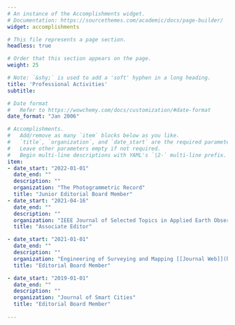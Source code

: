 ```yaml
---
# An instance of the Accomplishments widget.
# Documentation: https://sourcethemes.com/academic/docs/page-builder/
widget: accomplishments

# This file represents a page section.
headless: true

# Order that this section appears on the page.
weight: 25

# Note: `&shy;` is used to add a 'soft' hyphen in a long heading.
title: 'Professional Activities'
subtitle:

# Date format
#   Refer to https://wowchemy.com/docs/customization/#date-format
date_format: "Jan 2006"

# Accomplishments.
#   Add/remove as many `item` blocks below as you like.
#   `title`, `organization`, and `date_start` are the required parameters.
#   Leave other parameters empty if not required.
#   Begin multi-line descriptions with YAML's `|2-` multi-line prefix.
item:
- date_start: "2022-01-01"
  date_end: ""
  description: ""
  organization: "The Photogrammetric Record"
  title: "Junior Editorial Board Member" 
- date_start: "2021-04-16"
  date_end: ""
  description: ""
  organization: "IEEE Journal of Selected Topics in Applied Earth Observations and Remote Sensing"
  title: "Associate Editor" 

- date_start: "2021-01-01"
  date_end: ""
  description: ""
  organization: "Engineering of Surveying and Mapping [[Journal Web]](http://xsqk.hljit.edu.cn/Jweb_chgc/CN/column/column307.shtml)"
  title: "Editorial Board Member"

- date_start: "2019-01-01"
  date_end: ""
  description: ""
  organization: "Journal of Smart Cities"
  title: "Editorial Board Member"
  
---
```

